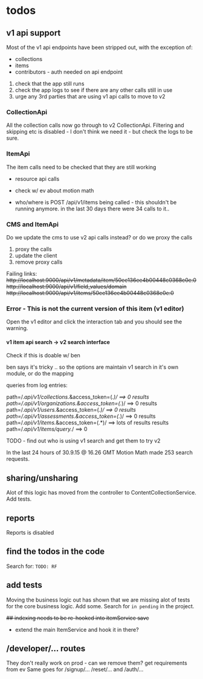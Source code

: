 # todos

## v1 api support

Most of the v1 api endpoints have been stripped out, with the exception of:
- collections
- items
- contributors - auth needed on api endpoint

1. check that the app still runs
2. check the app logs to see if there are any other calls still in use
3. urge any 3rd parties that are using v1 api calls to move to v2

### CollectionApi
All the collection calls now go through to v2 CollectionApi.
Filtering and skipping etc is disabled - I don't think we need it - but check the logs to be sure.

### ItemApi
The item calls need to be checked that they are still working
- resource api calls

- check w/ ev about motion math

- who/where is POST /api/v1/items being called - this shouldn't be running anymore.
in the last 30 days there were 34 calls to it..

### CMS and ItemApi

Do we update the cms to use v2 api calls instead? or do we proxy the calls

1. proxy the calls
2. update the client
3. remove proxy calls

Failing links:
~~http://localhost:9000/api/v1/metadata/item/50ee136ee4b00448c0368e0e:0~~
~~http://localhost:9000/api/v1/field_values/domain~~
~~http://localhost:9000/api/v1/items/50ee136ee4b00448c0368e0e:0~~

### Error - This is not the current version of this item (v1 editor)

Open the v1 editor and click the interaction tab and you should see the warning.


#### v1 item api search -> v2 search interface

Check if this is doable w/ ben

ben says it's tricky .. so the options are maintain v1 search in it's own module, or do the mapping

queries from log entries: 

path=/.*api\/v1\/collections.*&access_token=(.*)/ ==> 0 results
path=/.*api\/v1\/organizations.*&access_token=(.*)/ ==> 0 results
path=/.*api\/v1\/users.*&access_token=(.*)/ ==> 0 results
path=/.*api\/v1\/assessments.*&access_token=(.*)/ ==> 0 results
path=/.*api\/v1\/items.*&access_token=(.*)/ ==> lots of results results
path=/.*api\/v1\/items\/query.*/ ==> 0


TODO - find out who is using v1 search and get them to try v2

In the last 24 hours of 30.9.15 @ 16.26 GMT Motion Math made 253 search requests.

## sharing/unsharing

Alot of this logic has moved from the controller to ContentCollectionService. Add tests.

## reports

Reports is disabled

## find the todos in the code

Search for: `TODO: RF`

## add tests

Moving the business logic out has shown that we are missing alot of tests for the core business logic. Add some.
Search for `in pending` in the project.


~~## indexing needs to be re-hooked into itemService save~~

* extend the main ItemService and hook it in there?

## /developer/... routes 

They don't really work on prod - can we remove them? get requirements from ev
Same goes for /signup/... /reset/... and /auth/...


